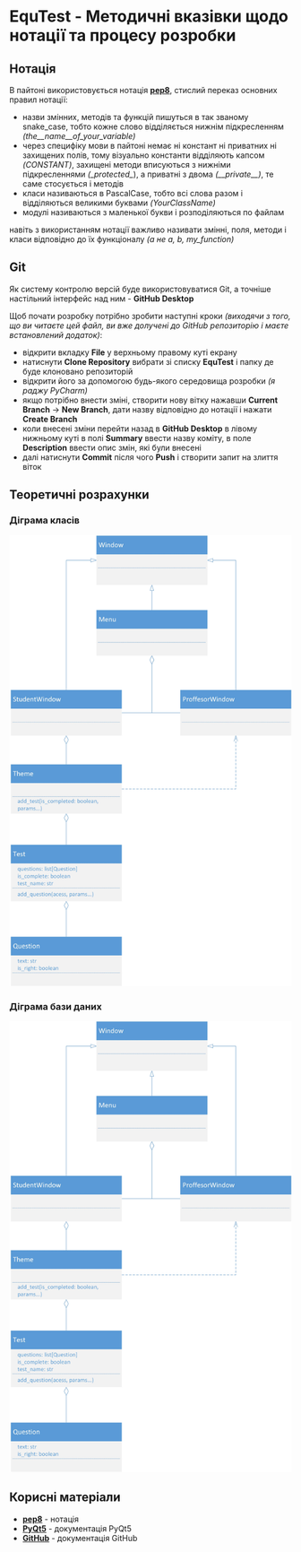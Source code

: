 # EquTest - Методичні вказівки щодо нотації та процесу розробки

## Нотація

В пайтоні використовується нотація [**pep8**](https://peps.python.org/pep-0008/), стислий переказ основних правил нотації:
- назви змінних, методів та функцій пишуться в так званому snake_case, тобто кожне слово відділяється нижнім підкресленням *(the__name__of_your_variable)*
- через специфіку мови в пайтоні немає ні констант ні приватних ні захищених полів, 
тому візуально константи відділяють капсом *(CONSTANT)*, захищені методи вписуються з нижніми підкресленнями *(\_protected\_*),
а приватні з двома *(\_\_private\_\_)*, те саме стосується і методів
- класи називаються в PascalCase, тобто всі слова разом і відділяються великими буквами *(YourClassName)*
- модулі називаються з маленької букви і розподіляються по файлам

навіть з використанням нотації важливо називати змінні, поля, методи і класи відповідно до їх функціоналу *(а не a, b, my_function)*

## Git

Як систему контролю версій буде використовуватися Git, а точніше настільний інтерфейс над ним - **GitHub Desktop**

Щоб почати розробку потрібно зробити наступні кроки *(виходячи з того, що ви читаєте цей файл, ви вже долучені до GitHub репозиторію і маєте встановлений додаток)*:
- відкрити вкладку **File** у верхньому правому куті екрану
- натиснути **Clone Repository** вибрати зі списку **EquTest** і папку де буде клоновано репозиторій
- відкрити його за допомогою будь-якого середовища розробки *(я раджу PyCharm)*
- якщо потрібно внести зміні, створити нову вітку нажавши **Current Branch** -> **New Branch**, дати назву відповідно до
нотації і нажати **Create Branch**
- коли внесені зміни перейти назад в **GitHub Desktop** в лівому нижньому куті в полі **Summary** ввести назву коміту,
в поле **Description** ввести опис змін, які були внесені
- далі натиснути **Commit** після чого **Push** і створити запит на злиття віток

## Теоретичні розрахунки

### Діграма класів
![Діграма класів](ReadmeImages/uml_class_diagram.jpg "Рис 1. Діаграма класів")
### Діграма бази даних
![Діграма бази даних](ReadmeImages/uml_class_diagram.jpg "Рис 2. Діграма бази даних")

## Корисні матеріали

- [**pep8**](https://peps.python.org/pep-0008/) - нотація
- [**PyQt5**](https://doc.qt.io/qtforpython-6/) - документація PyQt5
- [**GitHub**](https://docs.github.com/en/get-started/quickstart/hello-world) - документація GitHub
